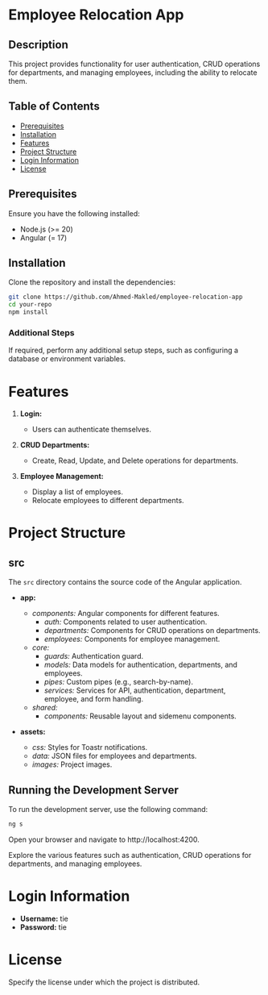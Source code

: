 

# Employee Relocation App

## Description

This project provides functionality for user authentication, CRUD operations for departments, and managing employees, including the ability to relocate them.

## Table of Contents

- [Prerequisites](#prerequisites)
- [Installation](#installation)
- [Features](#features)
- [Project Structure](#project-structure)
- [Login Information](#login-information)
- [License](#license)

## Prerequisites

Ensure you have the following installed:

- Node.js (>= 20)
- Angular (= 17)

## Installation

Clone the repository and install the dependencies:

```bash
git clone https://github.com/Ahmed-Makled/employee-relocation-app
cd your-repo
npm install
```

### Additional Steps

If required, perform any additional setup steps, such as configuring a database or environment variables.

# Features

1. **Login:**
   - Users can authenticate themselves.

2. **CRUD Departments:**
   - Create, Read, Update, and Delete operations for departments.

3. **Employee Management:**
   - Display a list of employees.
   - Relocate employees to different departments.

# Project Structure

## src

The `src` directory contains the source code of the Angular application.

- **app:**
  - *components:* Angular components for different features.
    - *auth:* Components related to user authentication.
    - *departments:* Components for CRUD operations on departments.
    - *employees:* Components for employee management.
  - *core:*
    - *guards:* Authentication guard.
    - *models:* Data models for authentication, departments, and employees.
    - *pipes:* Custom pipes (e.g., search-by-name).
    - *services:* Services for API, authentication, department, employee, and form handling.
  - *shared:*
    - *components:* Reusable layout and sidemenu components.

- **assets:**
  - *css:* Styles for Toastr notifications.
  - *data:* JSON files for employees and departments.
  - *images:* Project images.

## Running the Development Server

To run the development server, use the following command:

```bash
ng s
```

Open your browser and navigate to http://localhost:4200.

Explore the various features such as authentication, CRUD operations for departments, and managing employees.

# Login Information


- **Username:** tie
- **Password:** tie

# License

Specify the license under which the project is distributed.

